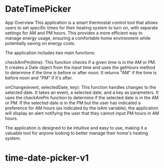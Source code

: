 # DateTimePicker

App Overview
This application is a smart thermostat control tool that allows users to set specific times for their heating system to turn on, with separate settings for AM and PM hours. This provides a more efficient way to manage energy usage, ensuring a comfortable home environment while potentially saving on energy costs.

The application includes two main functions:

checkAmPm(time): This function checks if a given time is in the AM or PM. It creates a Date object from the input time and uses the getHours method to determine if the time is before or after noon. It returns "AM" if the time is before noon and "PM" if it's after.

onChange(event, selectedDate, key): This function handles changes to the selected date. It takes an event, a selected date, and a key as parameters. It uses the checkAmPm function to determine if the selected date is in the AM or PM. If the selected date is in the PM but the user has indicated a preference for AM hours (as indicated by the isAm variable), the application will display an alert notifying the user that they cannot input PM hours in AM hours.

The application is designed to be intuitive and easy to use, making it a valuable tool for anyone looking to better manage their home's heating system.
# time-date-picker-v1
